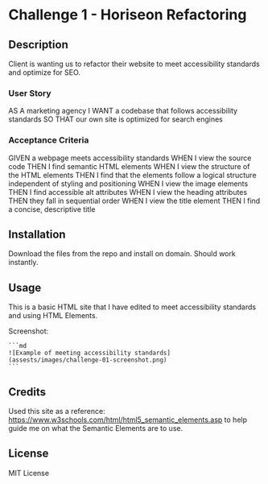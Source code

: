 # Challenge 1 - Horiseon Refactoring

## Description

Client is wanting us to refactor their website to meet accessibility standards and optimize for SEO.

### User Story

AS A marketing agency
I WANT a codebase that follows accessibility standards
SO THAT our own site is optimized for search engines

### Acceptance Criteria

GIVEN a webpage meets accessibility standards
WHEN I view the source code
THEN I find semantic HTML elements
WHEN I view the structure of the HTML elements
THEN I find that the elements follow a logical structure independent of styling and positioning
WHEN I view the image elements
THEN I find accessible alt attributes
WHEN I view the heading attributes
THEN they fall in sequential order
WHEN I view the title element
THEN I find a concise, descriptive title

## Installation

Download the files from the repo and install on domain. Should work instantly.

## Usage

This is a basic HTML site that I have edited to meet accessibility standards and using HTML Elements.

Screenshot: 

    ```md
    ![Example of meeting accessibility standards](assests/images/challenge-01-screenshot.png)
    ```

## Credits

Used this site as a reference: https://www.w3schools.com/html/html5_semantic_elements.asp to help guide me on what the Semantic Elements are to use.

## License

MIT License
